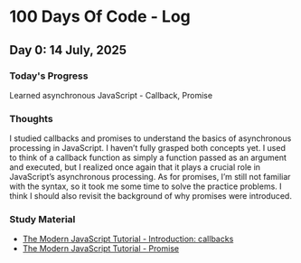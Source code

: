 # 100 Days Of Code - Log

## Day 0: 14 July, 2025

### Today's Progress

Learned asynchronous JavaScript - Callback, Promise

### Thoughts

I studied callbacks and promises to understand the basics of asynchronous processing in JavaScript. I haven’t fully grasped both concepts yet. I used to think of a callback function as simply a function passed as an argument and executed, but I realized once again that it plays a crucial role in JavaScript’s asynchronous processing. As for promises, I’m still not familiar with the syntax, so it took me some time to solve the practice problems. I think I should also revisit the background of why promises were introduced.

### Study Material

- [The Modern JavaScript Tutorial - Introduction: callbacks](https://javascript.info/callbacks)
- [The Modern JavaScript Tutorial - Promise](https://javascript.info/promise-basics)
